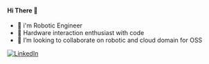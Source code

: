 <!--[![Anurag's github stats][starts]][profile] --> 

#### Hi There 👋
- 🔭 i'm Robotic Engineer
- 🌱 Hardware interaction enthusiast with code
- 👯 I’m looking to collaborate on robotic and cloud domain for OSS


[![LinkedIn](https://img.shields.io/badge/LinkedIn-DanuAndrean-9cf?style=plactic&logo=LinkedIn)](https://www.linkedin.com/in/danu-andrean/)
<!--
- 💬 Ask me about ...
- 📫 How to reach me: ...
- 😄 Pronouns: ...
- ⚡ Fun fact: ...
-->

<!--[![Top Langs](https://github-readme-stats.vercel.app/api/top-langs/?username=danmirror&layout=compact)](https://me-danuandrean.github.io) 

[![arduino](https://img.shields.io/badge/arduino-trafficlight-9cf?style=plactic&logo=arduino)](https://github.com/danmirror/traffic-light-arduino)
[![javascipt](https://img.shields.io/badge/phantomjs-loadspeed-yellow?style=plactic&logo=javascript)](https://github.com/danmirror/phantomjs-loadspeed)
[![laravel](https://img.shields.io/badge/laravel-IOT-red?style=plactic&logo=laravel)](https://github.com/danmirror/laravel-pressure)
[![python](https://img.shields.io/badge/python-multicroping-blue?style=plactic&logo=python)](https://github.com/danmirror/croping-multi-image-python)
-->
<!--[starts]: https://github-readme-stats.vercel.app/api?username=danmirror&theme=buefy&show_icons=true&count_private=false&hide=issues,prs
[profile]:https://me-danuandrean.github.io -->


